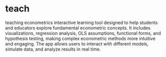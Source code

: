 # teach
teaching econometrics
 interactive learning tool designed to help students and educators explore fundamental econometric concepts. It includes visualizations, regression analysis, OLS assumptions, functional forms, and hypothesis testing, making complex econometric methods more intuitive and engaging. The app allows users to interact with different models, simulate data, and analyze results in real time.
